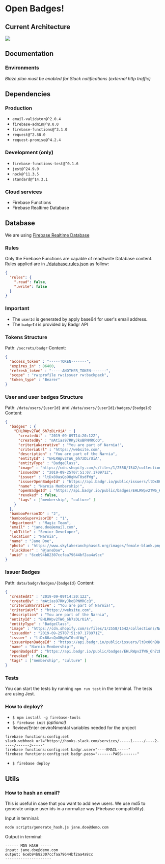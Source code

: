 # Open Badges!

## Current Architecture

![](https://user-images.githubusercontent.com/5110813/82293346-b5199a00-99ac-11ea-907c-e92833159dfe.png)

## Documentation

### Environments

_Blaze plan must be enabled for Slack notifications (external http traffic)_

## Dependencies

### Production

- `email-validator@^2.0.4`
- `firebase-admin@^8.0.0`
- `firebase-functions@^3.1.0`
- `request@^2.88.0`
- `request-promise@^4.2.4`

### Development (only)

- `firebase-functions-test@^0.1.6`
- `jest@^24.9.0`
- `nock@^11.3.5`
- `standard@^14.3.1`

### Cloud services

- Firebase Functions
- Firebase Realtime Database

## Database

We are using [Firebase Realtime Database](https://firebase.google.com/products/realtime-database/)

### Rules

Only the Firebase Functions are capable of read/write Database content. Rules applied are in [./database.rules.json](/database.rules.json) as follow:

```json
{
  "rules": {
    ".read": false,
    ".write": false
  }
}
```

### Important

- The `userId` is generated by apply base64 for user's email address.
- The `badgeId` is provided by Badgr API

### Tokens Structure

Path: `/secrets/badgr`
Content:

```json
{
  "access_token" : "-----TOKEN-------",
  "expires_in" : 86400,
  "refresh_token" : "-----ANOTHER_TOKEN-------",
  "scope" : "rw:profile rw:issuer rw:backpack",
  "token_type" : "Bearer"
}
```

### User and user badges Structure

Path: `/data/users/{userId}` and `/data/users/{userId}/badges/{badgeId}`
Content:

```json
{
  "badges" : {
    "EHLRWpv2TW6_6h7zDLrUiA" : {
      "createdAt" : "2019-09-09T14:20:12Z",
      "createdBy" : "mAtias97RKyJkoBPNMRCcQ",
      "criteriaNarrative" : "You are part of Narnia!",
      "criteriaUrl" : "https://website.com",
      "description" : "You are part of the Narnia",
      "entityId" : "EHLRWpv2TW6_6h7zDLrUiA",
      "entityType" : "BadgeClass",
      "image" : "https://cdn.shopify.com/s/files/1/2558/1542/collections/NARNIA_1200x1200.png",
      "issuedOn" : "2019-09-25T07:51:07.170971Z",
      "issuer" : "ltDx80asQoOHgNwT0sdfWg",
      "issuerOpenBadgeId" : "https://api.badgr.io/public/issuers/ltDx80nBQoOHgNwT0FLfWg",
      "name" : "Narnia Membership!",
      "openBadgeId" : "https://api.badgr.io/public/badges/EHLRWpv2TW6_6h7zDLrUiA",
      "revoked" : false,
      "tags" : ["membership", "culture" ]
    }
  },
  "bambooPersonID" : "2",
  "bambooSupervisorID" : "1",
  "department" : "Magic Team",
  "email" : "jane.doe@email.com",
  "jobTitle" : "Senior Developer",
  "location" : "Narnia",
  "name" : "Jane Doe",
  "photo" : "https://www.skylakeranchphase3.org/images/female-blank.png",
  "slackUser" : "@janeDoe",
  "uuid" : "6ceb94b82307ccfaa79644bf2aa4a9cc"
}
```

### Issuer Badges

Path: `data/badgr/badges/{badgeId}`
Content:

```json
{
  "createdAt" : "2019-09-09T14:20:12Z",
  "createdBy" : "mAtias97RKyJkoBPNMRCcQ",
  "criteriaNarrative" : "You are part of Narnia!",
  "criteriaUrl" : "https://website.com",
  "description" : "You are part of the Narnia",
  "entityId" : "EHLRWpv2TW6_6h7zDLrUiA",
  "entityType" : "BadgeClass",
  "image" : "https://cdn.shopify.com/s/files/1/2558/1542/collections/NARNIA_1200x1200.png",
  "issuedOn" : "2019-09-25T07:51:07.170971Z",
  "issuer" : "ltDx80asQoOHgNwT0sdfWg",
  "issuerOpenBadgeId" : "https://api.badgr.io/public/issuers/ltDx80nBQoOHgNwT0FLfWg",
  "name" : "Narnia Membership!",
  "openBadgeId" : "https://api.badgr.io/public/badges/EHLRWpv2TW6_6h7zDLrUiA",
  "revoked" : false,
  "tags" : ["membership", "culture" ]
}
```

### Tests

You can start the tests by running `npm run test` in the terminal. The tests are using Jest.

### How to deploy?

- `$ npm install -g firebase-tools`
- `$ firebase init` _(optional)_
- Review/Enter enviroNmental variables needed for the project

```text
firebase functions:config:set slack.webhook_url="https://hooks.slack.com/services/-----1-----/----2-----/------3-----"
firebase functions:config:set badgr.user="----EMAIL-----"
firebase functions:config:set badgr.pass="-------PASS-------"
```

- `$ firebase deploy`

## Utils

### How to hash an email?

This is useful in case that you want to add new users. We use md5 to generate unique user ids in a normalize way (Firebase compatibility).

Input in terminal:

```bash
node scripts/generate_hash.js jane.doe@demo.com
```

Output in terminal:

```
------ MD5 HASH -----
input: jane.doe@demo.com
output: 6ceb94b82307ccfaa79644bf2aa4a9cc
---------------------
```